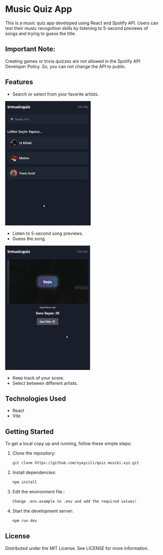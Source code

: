 # Music Quiz App

This is a music quiz app developed using React and Spotify API. Users can test their music recognition skills by listening to 5-second previews of songs and trying to guess the title.

## Important Note:

Creating games or trivia quizzes are not allowed in the Spotify API Developer Policy. So, you can not change the API to public. 

## Features

- Search or select from your favorite artists. 

<img src="https://github.com/syaycili/spotifymusicquiz/blob/main/src/assets/1.gif" height="400">

- Listen to 5-second song previews.
- Guess the song.

<img src="https://github.com/syaycili/spotifymusicquiz/blob/main/src/assets/2.gif" height="400">


- Keep track of your score.
- Select between different artists.

## Technologies Used

- React
- Vite

## Getting Started

To get a local copy up and running, follow these simple steps:

1. Clone the repository:
   
   ```sh
   git clone https://github.com/syaycili/quiz.musiki.xyz.git

2. Install dependencies:
   
   ```sh
   npm install

3. Edit the environment file.:
   
   ```sh
   Change .env.example to .env and add the required values!

4. Start the development server:
   
   ```sh
   npm run dev

## License

Distributed under the MIT License. See LICENSE for more information.

